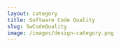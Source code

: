 ```yaml
---
layout: category
title: Software Code Quality
slug: SwCodeQuality
image: /images/design-category.png
---
```

